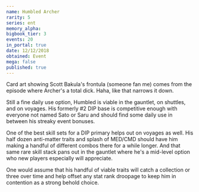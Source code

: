 ```yaml
---
name: Humbled Archer
rarity: 5
series: ent
memory_alpha:
bigbook_tier: 3
events: 20
in_portal: true
date: 12/12/2018
obtained: Event
mega: false
published: true
---
```


Card art showing Scott Bakula's frontula (someone fan me) comes from the episode where Archer's a total dick. Haha, like that narrows it down.

Still a fine daily use option, Humbled is viable in the gauntlet, on shuttles, and on voyages. His formerly #2 DIP base is competitive enough with everyone not named Sato or Saru and should find some daily use in between his streaky event bonuses.

One of the best skill sets for a DIP primary helps out on voyages as well. His half dozen anti-matter traits and splash of MED/CMD should have him making a handful of different combos there for a while longer. And that same rare skill stack pans out in the gauntlet where he's a mid-level option who new players especially will appreciate.

One would assume that his handful of viable traits will catch a collection or three over time and help offset any stat rank droopage to keep him in contention as a strong behold choice.
